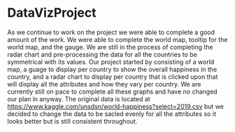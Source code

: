 # DataVizProject
As we continue to work on the project we were able to complete a good amount of the work. We were able to complete the world map, tooltip for the world map, and the gauge.
We are still in the process of completing the radar chart and pre-processing the data for all the countries to be symmetrical with its values.
Our project started by consisting of a world map, a guage to display per country to show the overall happiness in the country, and a radar chart to display 
per country that is clicked upon that will display all the attributes and how they vary per country. We are currently still on pace to complete all these graphs
and have no changed our plan in anyway. The original data is located at https://www.kaggle.com/unsdsn/world-happiness?select=2019.csv but we decided to change the 
data to be sacled evenly for all the attributes so it looks better but is still consistent throughout. 
